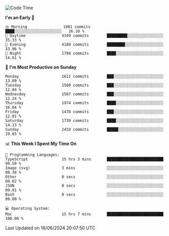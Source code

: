 <!--START_SECTION:waka-->
![Code Time](http://img.shields.io/badge/Code%20Time-4%2C077%20hrs%206%20mins-blue)

**I'm an Early 🐤** 

```text
🌞 Morning                1981 commits        ████░░░░░░░░░░░░░░░░░░░░░   16.10 % 
🌆 Daytime                4349 commits        █████████░░░░░░░░░░░░░░░░   35.33 % 
🌃 Evening                4180 commits        ████████░░░░░░░░░░░░░░░░░   33.96 % 
🌙 Night                  1798 commits        ████░░░░░░░░░░░░░░░░░░░░░   14.61 % 
```
📅 **I'm Most Productive on Sunday** 

```text
Monday                   1611 commits        ███░░░░░░░░░░░░░░░░░░░░░░   13.09 % 
Tuesday                  1580 commits        ███░░░░░░░░░░░░░░░░░░░░░░   12.84 % 
Wednesday                1507 commits        ███░░░░░░░░░░░░░░░░░░░░░░   12.24 % 
Thursday                 1974 commits        ████░░░░░░░░░░░░░░░░░░░░░   16.04 % 
Friday                   1478 commits        ███░░░░░░░░░░░░░░░░░░░░░░   12.01 % 
Saturday                 1739 commits        ████░░░░░░░░░░░░░░░░░░░░░   14.13 % 
Sunday                   2419 commits        █████░░░░░░░░░░░░░░░░░░░░   19.65 % 
```


📊 **This Week I Spent My Time On** 

```text
💬 Programming Languages: 
TypeScript               15 hrs 3 mins       █████████████████████████   99.59 % 
Image (svg)              3 mins              ░░░░░░░░░░░░░░░░░░░░░░░░░   00.38 % 
Other                    0 secs              ░░░░░░░░░░░░░░░░░░░░░░░░░   00.02 % 
JSON                     0 secs              ░░░░░░░░░░░░░░░░░░░░░░░░░   00.01 % 
Bash                     0 secs              ░░░░░░░░░░░░░░░░░░░░░░░░░   00.00 % 

💻 Operating System: 
Mac                      15 hrs 7 mins       █████████████████████████   100.00 % 
```


 Last Updated on 16/06/2024 20:07:50 UTC
<!--END_SECTION:waka-->
